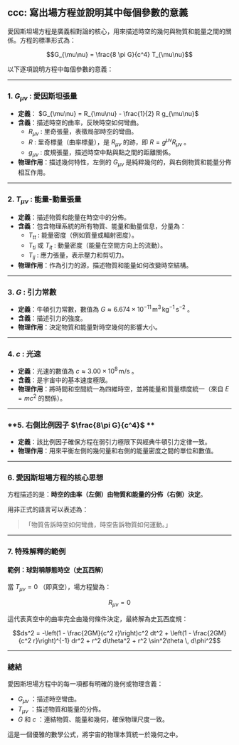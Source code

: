## ccc: 寫出場方程並說明其中每個參數的意義


愛因斯坦場方程是廣義相對論的核心，用來描述時空的幾何與物質和能量之間的關係。方程的標準形式為：


```math
G_{\mu\nu} = \frac{8 \pi G}{c^4} T_{\mu\nu}
```


以下逐項說明方程中每個參數的意義：

---

### **1.  $`G_{\mu\nu}`$ : 愛因斯坦張量**
- **定義**： $`G_{\mu\nu} = R_{\mu\nu} - \frac{1}{2} R g_{\mu\nu}`$ 
- **含義**：描述時空的曲率，反映時空如何彎曲。
  -  $`R_{\mu\nu}`$ : 里奇張量，表徵局部時空的彎曲。
  -  $`R`$ : 里奇標量（曲率標量），是  $`R_{\mu\nu}`$  的跡，即  $`R = g^{\mu\nu} R_{\mu\nu}`$ 。
  -  $`g_{\mu\nu}`$ : 度規張量，描述時空中點與點之間的距離關係。
- **物理作用**：描述幾何特性，左側的  $`G_{\mu\nu}`$  是純粹幾何的，與右側物質和能量分佈相互作用。

---

### **2.  $`T_{\mu\nu}`$ : 能量-動量張量**
- **定義**：描述物質和能量在時空中的分佈。
- **含義**：包含物理系統的所有物質、能量和動量信息，分量為：
  -  $`T_{tt}`$ : 能量密度（例如質量或輻射密度）。
  -  $`T_{ti}`$  或  $`T_{it}`$ : 動量密度（能量在空間方向上的流動）。
  -  $`T_{ij}`$ : 應力張量，表示壓力和剪切力。
- **物理作用**：作為引力的源，描述物質和能量如何改變時空結構。

---

### **3.  $`G`$ : 引力常數**
- **定義**：牛頓引力常數，數值為  $`G \approx 6.674 \times 10^{-11} \, \text{m}^3 \, \text{kg}^{-1} \, \text{s}^{-2}`$ 。
- **含義**：描述引力的強度。
- **物理作用**：決定物質和能量對時空幾何的影響大小。

---

### **4.  $`c`$ : 光速**
- **定義**：光速的數值為  $`c \approx 3.00 \times 10^8 \, \text{m/s}`$ 。
- **含義**：是宇宙中的基本速度極限。
- **物理作用**：將時間和空間統一為四維時空，並將能量和質量標度統一（來自  $`E = mc^2`$  的關係）。

---

### **5. 右側比例因子  $`\frac{8\pi G}{c^4}`$ **
- **定義**：該比例因子確保方程在弱引力極限下與經典牛頓引力定律一致。
- **物理作用**：用來平衡左側的幾何量和右側的能量密度之間的單位和數值。

---

### **6. 愛因斯坦場方程的核心思想**
方程描述的是：**時空的曲率（左側）由物質和能量的分佈（右側）決定**。

用非正式的語言可以表述為：
> 「物質告訴時空如何彎曲，時空告訴物質如何運動。」

---

### **7. 特殊解釋的範例**
#### 範例：球對稱靜態時空（史瓦西解）
當  $`T_{\mu\nu} = 0`$ （即真空），場方程變為：

```math
R_{\mu\nu} = 0
```

這代表真空中的曲率完全由幾何條件決定，最終解為史瓦西度規：


```math
ds^2 = -\left(1 - \frac{2GM}{c^2 r}\right)c^2 dt^2 + \left(1 - \frac{2GM}{c^2 r}\right)^{-1} dr^2 + r^2 d\theta^2 + r^2 \sin^2\theta \, d\phi^2
```


---

### **總結**
愛因斯坦場方程中的每一項都有明確的幾何或物理含義：
-  $`G_{\mu\nu}`$ ：描述時空彎曲。
-  $`T_{\mu\nu}`$ ：描述物質和能量的分佈。
-  $`G`$  和  $`c`$ ：連結物質、能量和幾何，確保物理尺度一致。

這是一個優雅的數學公式，將宇宙的物理本質統一於幾何之中。